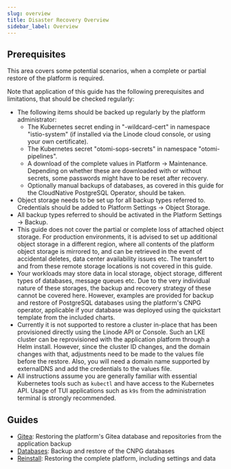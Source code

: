 ```yaml
---
slug: overview
title: Disaster Recovery Overview
sidebar_label: Overview
---
```


## Prerequisites

This area covers some potential scenarios, when a complete or partial restore of the platform is required.

Note that application of this guide has the following prerequisites and limitations, that should be checked regularly:

* The following items should be backed up regularly by the platform administrator:
  - The Kubernetes secret ending in "-wildcard-cert" in namespace "istio-system" (if installed via the Linode cloud console, or using your own certificate).
  - The Kubernetes secret "otomi-sops-secrets" in namespace "otomi-pipelines".
  - A download of the complete values in Platform -> Maintenance. Depending on whether these are downloaded with or without secrets, some passwords might have to be reset after recovery.
  - Optionally manual backups of databases, as covered in this guide for the CloudNative PostgreSQL Operator, should be taken.
* Object storage needs to be set up for all backup types referred to. Credentials should be added to Platform Settings -> Object Storage.
* All backup types referred to should be activated in the Platform Settings -> Backup.
* This guide does not cover the partial or complete loss of attached object storage. For production environments, it is advised to set up additional object storage in a different region, where all contents of the platform object storage is mirrored to, and can be retrieved in the event of accidental deletes, data center availability issues etc. The transfert to and from these remote storage locations is not covered in this guide.
* Your workloads may store data in local storage, object storage, different types of databases, message queues etc. Due to the very individual nature of these storages, the backup and recovery strategy of these cannot be covered here. However, examples are provided for backup and restore of PostgreSQL databases using the platform's CNPG operator, applicable if your database was deployed using the quickstart template from the included charts.
* Currently it is not supported to restore a cluster in-place that has been provisioned directly using the Linode API or Console. Such an LKE cluster can be reprovisioned with the application platform through a Helm install. However, since the cluster ID changes, and the domain changes with that, adjustments need to be made to the values file before the restore. Also, you will need a domain name supported by externalDNS and add the credentials to the values file.
* All instructions assume you are generally familiar with essential Kubernetes tools such as `kubectl` and have access to the Kubernetes API. Usage of TUI applications such as `k9s` from the administration terminal is strongly recommended.

## Guides

* [Gitea](gitea.md): Restoring the platform's Gitea database and repositories from the application backup
* [Databases](platform-databases.md): Backup and restore of the CNPG databases
* [Reinstall](platform-reinstall.md): Restoring the complete platform, including settings and data
